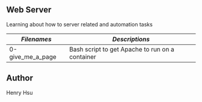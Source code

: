 ## Web Server

Learning about how to server related and automation tasks

|          *Filenames*            |            *Descriptions*                                               |
|---------------------------------|-------------------------------------------------------------------------|
| 0-give_me_a_page                | Bash script to get Apache to run on a container                         |

## Author
Henry Hsu

